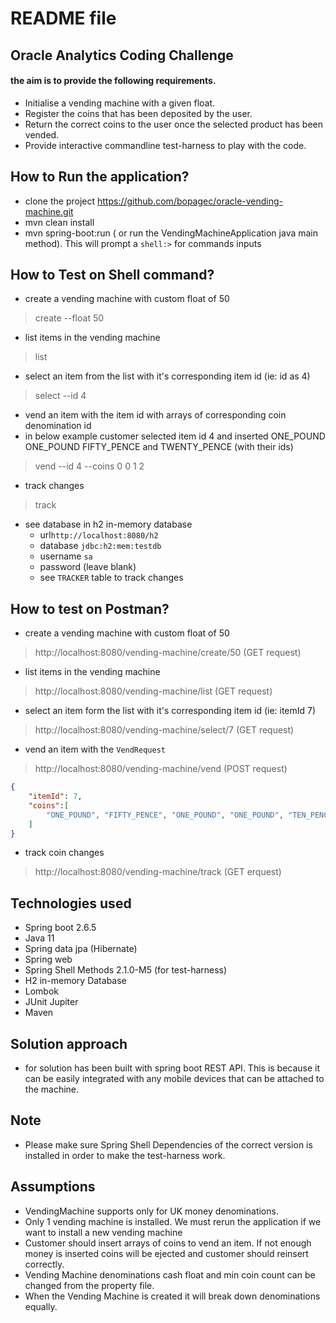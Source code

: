 # README file
## Oracle Analytics Coding Challenge
#### the aim is to provide the following requirements. 
* Initialise a vending machine with a given float.
* Register the coins that has been deposited by the user.
* Return the correct coins to the user once the selected product has been vended.
* Provide interactive commandline test-harness to play with the code.

## How to Run the application?
* clone the project https://github.com/bopagec/oracle-vending-machine.git
* mvn clean install
* mvn spring-boot:run ( or run the VendingMachineApplication java main method). This will prompt a `shell:>` for commands inputs

## How to Test on Shell command?
* create a vending machine with custom float of 50
> create --float 50
* list items in the vending machine 
> list
* select an item from the list with it's corresponding item id (ie: id as 4)
> select --id 4
* vend an item with the item id with arrays of corresponding coin denomination id
* in below example customer selected item id 4 and inserted ONE_POUND ONE_POUND FIFTY_PENCE and TWENTY_PENCE (with their ids)
> vend --id 4 --coins 0 0 1 2
* track changes
> track
* see database in h2 in-memory database
   - url`http://localhost:8080/h2`
   - database `jdbc:h2:mem:testdb`
   - username `sa`
   - password (leave blank)
   - see ```TRACKER``` table to track changes
   
## How to test on Postman?
* create a vending machine with custom float of 50
> http://localhost:8080/vending-machine/create/50 (GET request)
* list items in the vending machine
> http://localhost:8080/vending-machine/list (GET request)
* select an item form the list with it's corresponding item id (ie: itemId 7)
> http://localhost:8080/vending-machine/select/7 (GET request)
* vend an item with the `VendRequest`
> http://localhost:8080/vending-machine/vend (POST request)
```json
{
    "itemId": 7,
    "coins":[
        "ONE_POUND", "FIFTY_PENCE", "ONE_POUND", "ONE_POUND", "TEN_PENCE", "TEN_PENCE", "FIFTY_PENCE"
    ]
}
```
* track coin changes
> http://localhost:8080/vending-machine/track (GET erquest)

## Technologies used
* Spring boot 2.6.5
* Java 11
* Spring data jpa (Hibernate)
* Spring web
* Spring Shell Methods 2.1.0-M5 (for test-harness)
* H2 in-memory Database
* Lombok
* JUnit Jupiter
* Maven

## Solution approach
* for solution has been built with spring boot REST API. 
This is because it can be easily integrated with any mobile devices that can be attached to the machine.

## Note
* Please make sure Spring Shell Dependencies of the correct version is installed in order to make the test-harness work.

## Assumptions
* VendingMachine supports only for UK money denominations.
* Only 1 vending machine is installed. We must rerun the application if we want to install a new vending machine
* Customer should insert arrays of coins to vend an item. If not enough money is inserted coins will be ejected and customer should reinsert correctly.
* Vending Machine denominations cash float and min coin count can be changed from the property file.
* When the Vending Machine is created it will break down denominations equally.


